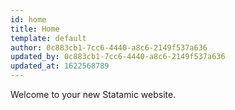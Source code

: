 ```yaml
---
id: home
title: Home
template: default
author: 0c883cb1-7cc6-4440-a8c6-2149f537a636
updated_by: 0c883cb1-7cc6-4440-a8c6-2149f537a636
updated_at: 1622568789
---
```

Welcome to your new Statamic website.